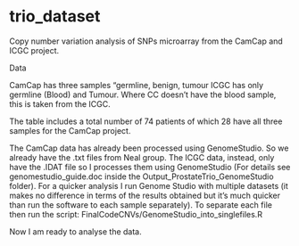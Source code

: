 # trio_dataset
Copy number variation analysis of SNPs microarray from the CamCap and ICGC project.

Data

CamCap has three samples “germline, benign, tumour
ICGC has only germline (Blood) and Tumour. 
Where CC doesn’t have the blood sample, this is taken from the ICGC.

The table includes a total number of 74 patients of which 28 have all three samples for the CamCap project.

The CamCap data has already been processed using GenomeStudio. So we already have the .txt files from Neal group.
The ICGC data, instead, only have the .IDAT file so I processes them using GenomeStudio (For details see genomestudio_guide.doc inside the Output_ProstateTrio_GenomeStudio folder).
For a quicker analysis I run Genome Studio with multiple datasets (it makes no difference in terms of the results obtained but it’s much quicker than run the software to each sample separately). 
To separate each file then run the script:
FinalCodeCNVs/GenomeStudio_into_singlefiles.R 

Now I am ready to analyse the data.
